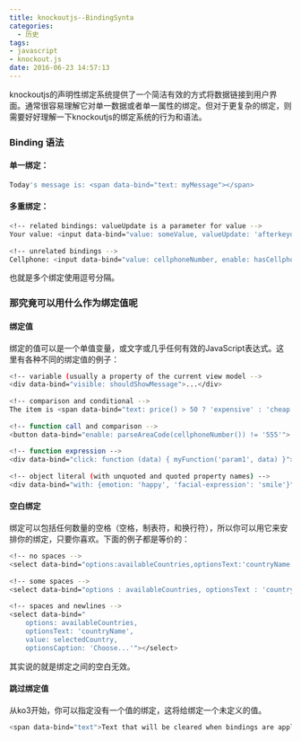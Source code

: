 ```yaml
---
title: knockoutjs--BindingSynta
categories:
  - 历史
tags: 
- javascript
- knockout.js
date: 2016-06-23 14:57:13
---
```

knockoutjs的声明性绑定系统提供了一个简洁有效的方式将数据链接到用户界面。通常很容易理解它对单一数据或者单一属性的绑定。但对于更复杂的绑定，则需要好好理解一下knockoutjs的绑定系统的行为和语法。
<!--more-->

### Binding 语法
#### 单一绑定：
```bash
Today's message is: <span data-bind="text: myMessage"></span>
```
#### 多重绑定：
```bash
<!-- related bindings: valueUpdate is a parameter for value -->
Your value: <input data-bind="value: someValue, valueUpdate: 'afterkeydown'" />
 
<!-- unrelated bindings -->
Cellphone: <input data-bind="value: cellphoneNumber, enable: hasCellphone" />
```
也就是多个绑定使用逗号分隔。

### 那究竟可以用什么作为绑定值呢

#### 绑定值
绑定的值可以是一个单值变量，或文字或几乎任何有效的JavaScript表达式。这里有各种不同的绑定值的例子：
```bash
<!-- variable (usually a property of the current view model -->
<div data-bind="visible: shouldShowMessage">...</div>
 
<!-- comparison and conditional -->
The item is <span data-bind="text: price() > 50 ? 'expensive' : 'cheap'"></span>.
 
<!-- function call and comparison -->
<button data-bind="enable: parseAreaCode(cellphoneNumber()) != '555'">...</button>
 
<!-- function expression -->
<div data-bind="click: function (data) { myFunction('param1', data) }">...</div>
 
<!-- object literal (with unquoted and quoted property names) -->
<div data-bind="with: {emotion: 'happy', 'facial-expression': 'smile'}">...</div>
```
#### 空白绑定
绑定可以包括任何数量的空格（空格，制表符，和换行符），所以你可以用它来安排你的绑定，只要你喜欢。下面的例子都是等价的：
```bash
<!-- no spaces -->
<select data-bind="options:availableCountries,optionsText:'countryName',value:selectedCountry,optionsCaption:'Choose...'"></select>
 
<!-- some spaces -->
<select data-bind="options : availableCountries, optionsText : 'countryName', value : selectedCountry, optionsCaption : 'Choose...'"></select>
 
<!-- spaces and newlines -->
<select data-bind="
    options: availableCountries,
    optionsText: 'countryName',
    value: selectedCountry,
    optionsCaption: 'Choose...'"></select>
```
其实说的就是绑定之间的空白无效。

#### 跳过绑定值
从ko3开始，你可以指定没有一个值的绑定，这将给绑定一个未定义的值。
```bash
<span data-bind="text">Text that will be cleared when bindings are applied.</span>
```























